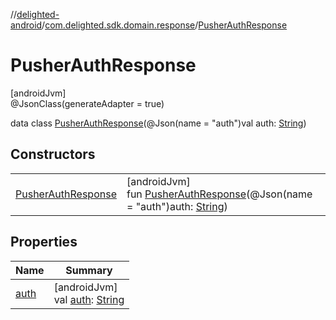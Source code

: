 //[delighted-android](../../../index.md)/[com.delighted.sdk.domain.response](../index.md)/[PusherAuthResponse](index.md)

# PusherAuthResponse

[androidJvm]\
@JsonClass(generateAdapter = true)

data class [PusherAuthResponse](index.md)(@Json(name = &quot;auth&quot;)val auth: [String](https://kotlinlang.org/api/latest/jvm/stdlib/kotlin/-string/index.html))

## Constructors

| | |
|---|---|
| [PusherAuthResponse](-pusher-auth-response.md) | [androidJvm]<br>fun [PusherAuthResponse](-pusher-auth-response.md)(@Json(name = &quot;auth&quot;)auth: [String](https://kotlinlang.org/api/latest/jvm/stdlib/kotlin/-string/index.html)) |

## Properties

| Name | Summary |
|---|---|
| [auth](auth.md) | [androidJvm]<br>val [auth](auth.md): [String](https://kotlinlang.org/api/latest/jvm/stdlib/kotlin/-string/index.html) |
